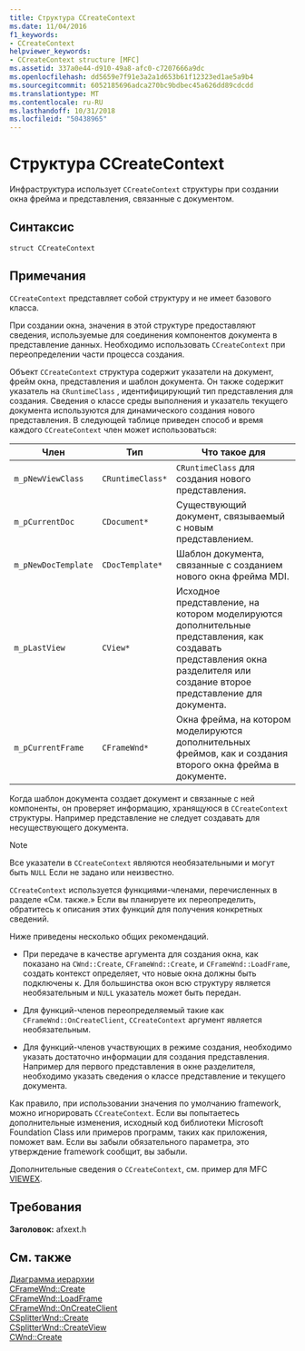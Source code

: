 ```yaml
---
title: Структура CCreateContext
ms.date: 11/04/2016
f1_keywords:
- CCreateContext
helpviewer_keywords:
- CCreateContext structure [MFC]
ms.assetid: 337a0e44-d910-49a8-afc0-c7207666a9dc
ms.openlocfilehash: dd5659e7f91e3a2a1d653b61f12323ed1ae5a9b4
ms.sourcegitcommit: 6052185696adca270bc9bdbec45a626dd89cdcdd
ms.translationtype: MT
ms.contentlocale: ru-RU
ms.lasthandoff: 10/31/2018
ms.locfileid: "50438965"
---
```

# <a name="ccreatecontext-structure"></a>Структура CCreateContext

Инфраструктура использует `CCreateContext` структуры при создании окна фрейма и представления, связанные с документом.

## <a name="syntax"></a>Синтаксис

```
struct CCreateContext
```

## <a name="remarks"></a>Примечания

`CCreateContext` представляет собой структуру и не имеет базового класса.

При создании окна, значения в этой структуре предоставляют сведения, используемые для соединения компонентов документа в представление данных. Необходимо использовать `CCreateContext` при переопределении части процесса создания.

Объект `CCreateContext` структура содержит указатели на документ, фрейм окна, представления и шаблон документа. Он также содержит указатель на `CRuntimeClass` , идентифицирующий тип представления для создания. Сведения о классе среды выполнения и указатель текущего документа используются для динамического создания нового представления. В следующей таблице приведен способ и время каждого `CCreateContext` член может использоваться:

|Член|Тип|Что такое для|
|------------|----------|--------------------|
|`m_pNewViewClass`|`CRuntimeClass*`|`CRuntimeClass` для создания нового представления.|
|`m_pCurrentDoc`|`CDocument*`|Существующий документ, связываемый с новым представлением.|
|`m_pNewDocTemplate`|`CDocTemplate*`|Шаблон документа, связанные с созданием нового окна фрейма MDI.|
|`m_pLastView`|`CView*`|Исходное представление, на котором моделируются дополнительные представления, как создавать представления окна разделителя или создание второе представление для документа.|
|`m_pCurrentFrame`|`CFrameWnd*`|Окна фрейма, на котором моделируются дополнительных фреймов, как и создания второго окна фрейма в документе.|

Когда шаблон документа создает документ и связанные с ней компоненты, он проверяет информацию, хранящуюся в `CCreateContext` структуры. Например представление не следует создавать для несуществующего документа.

> [!NOTE]
>  Все указатели в `CCreateContext` являются необязательными и могут быть `NULL` Если не задано или неизвестно.

`CCreateContext` используется функциями-членами, перечисленных в разделе «См. также.» Если вы планируете их переопределить, обратитесь к описания этих функций для получения конкретных сведений.

Ниже приведены несколько общих рекомендаций.

- При передаче в качестве аргумента для создания окна, как показано на `CWnd::Create`, `CFrameWnd::Create`, и `CFrameWnd::LoadFrame`, создать контекст определяет, что новые окна должны быть подключены к. Для большинства окон всю структуру является необязательным и `NULL` указатель может быть передан.

- Для функций-членов переопределяемый такие как `CFrameWnd::OnCreateClient`, `CCreateContext` аргумент является необязательным.

- Для функций-членов участвующих в режиме создания, необходимо указать достаточно информации для создания представления. Например для первого представления в окне разделителя, необходимо указать сведения о классе представление и текущего документа.

Как правило, при использовании значения по умолчанию framework, можно игнорировать `CCreateContext`. Если вы попытаетесь дополнительные изменения, исходный код библиотеки Microsoft Foundation Class или примеров программ, таких как приложения, поможет вам. Если вы забыли обязательного параметра, это утверждение framework сообщит, вы забыли.

Дополнительные сведения о `CCreateContext`, см. пример для MFC [VIEWEX](../../visual-cpp-samples.md).

## <a name="requirements"></a>Требования

**Заголовок:** afxext.h

## <a name="see-also"></a>См. также

[Диаграмма иерархии](../../mfc/hierarchy-chart.md)<br/>
[CFrameWnd::Create](../../mfc/reference/cframewnd-class.md#create)<br/>
[CFrameWnd::LoadFrame](../../mfc/reference/cframewnd-class.md#loadframe)<br/>
[CFrameWnd::OnCreateClient](../../mfc/reference/cframewnd-class.md#oncreateclient)<br/>
[CSplitterWnd::Create](../../mfc/reference/csplitterwnd-class.md#create)<br/>
[CSplitterWnd::CreateView](../../mfc/reference/csplitterwnd-class.md#createview)<br/>
[CWnd::Create](../../mfc/reference/cwnd-class.md#create)

